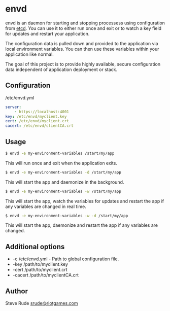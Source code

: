 # envd 

envd is an daemon for starting and stopping processess using configuration from 
[etcd](https://github.com/coreos/etcd).  You can use it to either run once and 
exit or to watch a key field for updates and restart your application.

The configuration data is pulled down and provided to the application via local
environment variables.  You can then use these variables within your 
application like normal.

The goal of this project is to provide highly available, secure configuration 
data independent of application deployment or stack.


## Configuration

/etc/envd.yml

```yaml
server: 
    - https://localhost:4001
key: /etc/envd/myclient.key 
cert: /etc/envd/myclient.crt 
cacert: /etc/envd/clientCA.crt
```


## Usage

```bash
$ envd -e my-environment-variables /start/my/app
```

This will run once and exit when the application exits.


```bash
$ envd -e my-environment-variables -d /start/my/app
```
This will start the app and daemonize in the background.


```bash
$ envd -e my-environment-variables -w /start/my/app
```
This will start the app, watch the variables for updates and restart the app
if any variables are changed in real time.


```bash
$ envd -e my-environment-variables -w -d /start/my/app
```

This will start the app, daemonize and restart the app if any variables are
changed.


## Additional options

* -c /etc/envd.yml - Path to global configuration file.
* -key /path/to/myclient.key
* -cert /path/to/myclient.crt
* -cacert /path/to/myclientCA.crt


## Author

Steve Rude <srude@riotgames.com>

